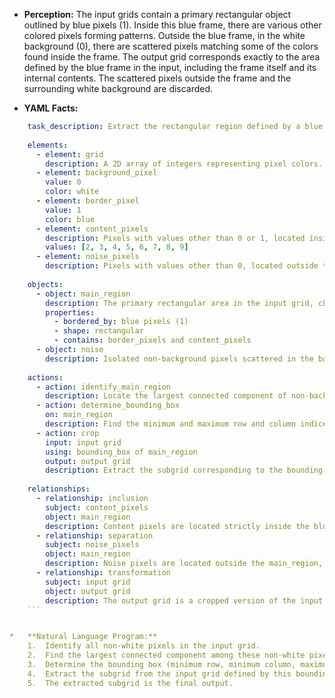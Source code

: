 *   **Perception:** The input grids contain a primary rectangular object outlined by blue pixels (1). Inside this blue frame, there are various other colored pixels forming patterns. Outside the blue frame, in the white background (0), there are scattered pixels matching some of the colors found inside the frame. The output grid corresponds exactly to the area defined by the blue frame in the input, including the frame itself and its internal contents. The scattered pixels outside the frame and the surrounding white background are discarded.

*   **YAML Facts:**
    
```yaml
    task_description: Extract the rectangular region defined by a blue border from the input grid.
    
    elements:
      - element: grid
        description: A 2D array of integers representing pixel colors.
      - element: background_pixel
        value: 0
        color: white
      - element: border_pixel
        value: 1
        color: blue
      - element: content_pixels
        description: Pixels with values other than 0 or 1, located inside the blue border.
        values: [2, 3, 4, 5, 6, 7, 8, 9]
      - element: noise_pixels
        description: Pixels with values other than 0, located outside the main blue-bordered object.
    
    objects:
      - object: main_region
        description: The primary rectangular area in the input grid, characterized by a border of blue pixels (1) and containing other non-background pixels. This region forms the output grid.
        properties:
          - bordered_by: blue pixels (1)
          - shape: rectangular
          - contains: border_pixels and content_pixels
      - object: noise
        description: Isolated non-background pixels scattered in the background area outside the main_region.
    
    actions:
      - action: identify_main_region
        description: Locate the largest connected component of non-background pixels. This component corresponds to the main_region.
      - action: determine_bounding_box
        on: main_region
        description: Find the minimum and maximum row and column indices occupied by the pixels of the main_region.
      - action: crop
        input: input grid
        using: bounding_box of main_region
        output: output grid
        description: Extract the subgrid corresponding to the bounding box of the main_region.
    
    relationships:
      - relationship: inclusion
        subject: content_pixels
        object: main_region
        description: Content pixels are located strictly inside the blue border of the main_region.
      - relationship: separation
        subject: noise_pixels
        object: main_region
        description: Noise pixels are located outside the main_region, surrounded by background pixels.
      - relationship: transformation
        subject: input grid
        object: output grid
        description: The output grid is a cropped version of the input grid, containing only the main_region.
    ```


*   **Natural Language Program:**
    1.  Identify all non-white pixels in the input grid.
    2.  Find the largest connected component among these non-white pixels. This component represents the main rectangular object, including its blue border and internal contents.
    3.  Determine the bounding box (minimum row, minimum column, maximum row, maximum column) of this largest connected component.
    4.  Extract the subgrid from the input grid defined by this bounding box.
    5.  The extracted subgrid is the final output.